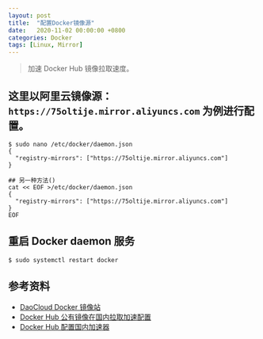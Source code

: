 ```yaml
---
layout: post
title:  "配置Docker镜像源"
date:   2020-11-02 00:00:00 +0800
categories: Docker
tags: [Linux, Mirror]
---
```


> 加速 Docker Hub 镜像拉取速度。

## 这里以阿里云镜像源：```https://75oltije.mirror.aliyuncs.com``` 为例进行配置。
```shell
$ sudo nano /etc/docker/daemon.json
{
  "registry-mirrors": ["https://75oltije.mirror.aliyuncs.com"]
}
```

```shell
## 另一种方法()
cat << EOF >/etc/docker/daemon.json
{
  "registry-mirrors": ["https://75oltije.mirror.aliyuncs.com"]
}
EOF
```

## 重启 Docker daemon 服务
```shell
$ sudo systemctl restart docker
```

## 参考资料
* [DaoCloud Docker 镜像站](https://www.daocloud.io/mirror)
* [Docker Hub 公有镜像在国内拉取加速配置](https://developer.aliyun.com/article/696286)
* [Docker Hub 配置国内加速器](https://blog.csdn.net/qq_26626029/article/details/106788617)
